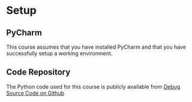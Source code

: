 # Setup

## PyCharm
This course assumes that you have installed PyCharm and that you have successfully
setup a working environment. 

## Code Repository
The Python code used for this course is publicly available from [Debug Source Code on Github](https://github.com/iamdima/code_pycharm_training_debug)